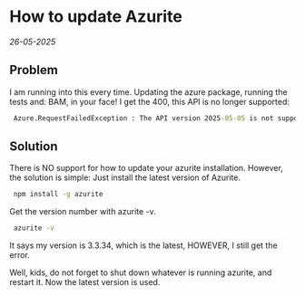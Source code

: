 # How to update Azurite

*26-05-2025*

## Problem

I am running into this every time. Updating the azure package, running the tests and: BAM, in your face!
I get the 400, this API is no longer supported:

```bat
 Azure.RequestFailedException : The API version 2025-05-05 is not supported by Azurite. Please upgrade Azurite to latest version and retry
```

## Solution

There is NO support for how to update your azurite installation. However, the solution is simple:
Just install the latest version of Azurite.

```bat
 npm install -g azurite
```

Get the version number with azurite -v.

```bat
 azurite -v
```

It says my version is 3.3.34, which is the latest, HOWEVER, I still get the error.

Well, kids, do not forget to shut down whatever is running azurite, and restart it. Now the latest version is used.
